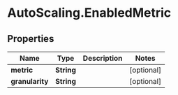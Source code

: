 # AutoScaling.EnabledMetric

## Properties

Name | Type | Description | Notes
------------ | ------------- | ------------- | -------------
**metric** | **String** |  | [optional] 
**granularity** | **String** |  | [optional] 


